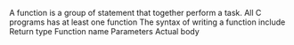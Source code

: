 A function is a group of statement that together perform a task.
All C programs has at least one function
The syntax of writing a function include
Return type
Function name
Parameters
Actual body 
